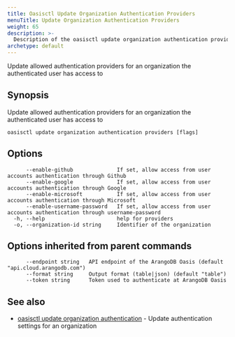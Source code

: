 ```yaml
---
title: Oasisctl Update Organization Authentication Providers
menuTitle: Update Organization Authentication Providers
weight: 65
description: >-
  Description of the oasisctl update organization authentication providers command
archetype: default
---
```

Update allowed authentication providers for an organization the authenticated user has access to

## Synopsis

Update allowed authentication providers for an organization the authenticated user has access to

```
oasisctl update organization authentication providers [flags]
```

## Options

```
      --enable-github              If set, allow access from user accounts authentication through Github
      --enable-google              If set, allow access from user accounts authentication through Google
      --enable-microsoft           If set, allow access from user accounts authentication through Microsoft
      --enable-username-password   If set, allow access from user accounts authentication through username-password
  -h, --help                       help for providers
  -o, --organization-id string     Identifier of the organization
```

## Options inherited from parent commands

```
      --endpoint string   API endpoint of the ArangoDB Oasis (default "api.cloud.arangodb.com")
      --format string     Output format (table|json) (default "table")
      --token string      Token used to authenticate at ArangoDB Oasis
```

## See also

* [oasisctl update organization authentication](update-organization-authentication.md)	 - Update authentication settings for an organization

